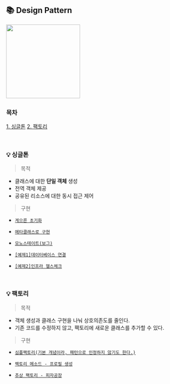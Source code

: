 ## :books: Design Pattern

<img width="200" src="https://user-images.githubusercontent.com/42771578/134512989-9a30807c-d5cc-4762-b28a-ea950736c659.png">
&nbsp;

### 목차

[1. 싱글톤](#:bulb:-싱글톤)
[2. 팩토리](#:bulb:-팩토리)

&nbsp;

### :bulb: 싱글톤

> 목적

- 클래스에 대한 <b>단일 객체</b> 생성
- 전역 객체 제공
- 공유된 리소스에 대한 동시 접근 제어

> 구현

- <a href="https://github.com/myejin/Design_Pattern/blob/main/%EC%8B%B1%EA%B8%80%ED%86%A4/singleton(lazy%20init).py">`게으른 초기화`</a>

- <a href="https://github.com/myejin/Design_Pattern/blob/main/%EC%8B%B1%EA%B8%80%ED%86%A4/meta_singleton.py">`메타클래스로 구현`</a>

- <a href="https://github.com/myejin/Design_Pattern/blob/main/%EC%8B%B1%EA%B8%80%ED%86%A4/borg.py">`모노스테이트(보그)`</a>

- <a href="https://github.com/myejin/Design_Pattern/blob/main/%EC%8B%B1%EA%B8%80%ED%86%A4/ex1_db_app.py">`[예제1]데이터베이스 연결`</a>

- <a href="https://github.com/myejin/Design_Pattern/blob/main/%EC%8B%B1%EA%B8%80%ED%86%A4/ex1_db_app.py">`[예제2]인프라 헬스체크`</a>

&nbsp;

### :bulb: 팩토리

> 목적

- 객체 생성과 클래스 구현을 나눠 상호의존도를 줄인다.
- 기존 코드를 수정하지 않고, 팩토리에 새로운 클래스를 추가할 수 있다.

> 구현

- <a href="https://github.com/myejin/Design_Pattern/blob/main/%ED%8C%A9%ED%86%A0%EB%A6%AC/simple_factory.py">`심플팩토리(기본 개념이라, 패턴으로 인정하지 않기도 한다.)`</a>

- <a href="https://github.com/myejin/Design_Pattern/blob/main/%ED%8C%A9%ED%86%A0%EB%A6%AC/factory_method.py">`팩토리 메소드 - 프로필 생성`</a>

- <a href="https://github.com/myejin/Design_Pattern/blob/main/%ED%8C%A9%ED%86%A0%EB%A6%AC/abstract_factory.py">`추상 팩토리 - 피자공장`</a>

&nbsp;











